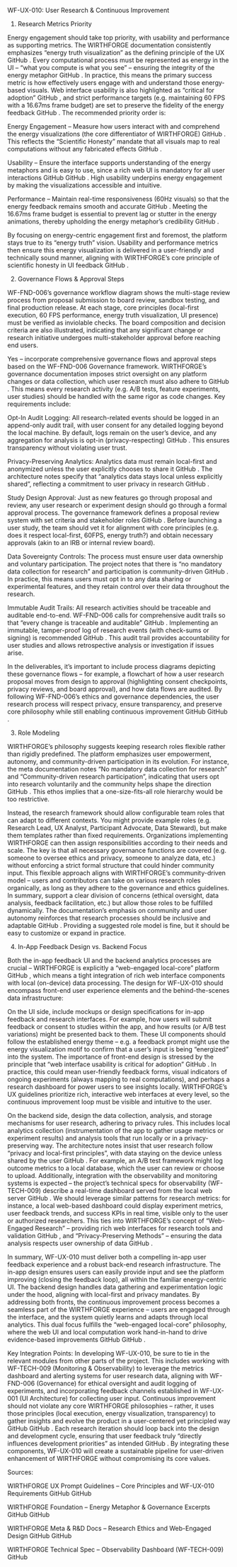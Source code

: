 WF-UX-010: User Research & Continuous Improvement
1. Research Metrics Priority

Energy engagement should take top priority, with usability and performance as supporting metrics. The WIRTHFORGE documentation consistently emphasizes “energy truth visualization” as the defining principle of the UX
GitHub
. Every computational process must be represented as energy in the UI – “what you compute is what you see” – ensuring the integrity of the energy metaphor
GitHub
. In practice, this means the primary success metric is how effectively users engage with and understand those energy-based visuals. Web interface usability is also highlighted as “critical for adoption”
GitHub
, and strict performance targets (e.g. maintaining 60 FPS with a 16.67ms frame budget) are set to preserve the fidelity of the energy feedback
GitHub
. The recommended priority order is:

Energy Engagement – Measure how users interact with and comprehend the energy visualizations (the core differentiator of WIRTHFORGE)
GitHub
. This reflects the “Scientific Honesty” mandate that all visuals map to real computations without any fabricated effects
GitHub
.

Usability – Ensure the interface supports understanding of the energy metaphors and is easy to use, since a rich web UI is mandatory for all user interactions
GitHub
GitHub
. High usability underpins energy engagement by making the visualizations accessible and intuitive.

Performance – Maintain real-time responsiveness (60Hz visuals) so that the energy feedback remains smooth and accurate
GitHub
. Meeting the 16.67ms frame budget is essential to prevent lag or stutter in the energy animations, thereby upholding the energy metaphor’s credibility
GitHub
.

By focusing on energy-centric engagement first and foremost, the platform stays true to its “energy truth” vision. Usability and performance metrics then ensure this energy visualization is delivered in a user-friendly and technically sound manner, aligning with WIRTHFORGE’s core principle of scientific honesty in UI feedback
GitHub
.

2. Governance Flows & Approval Steps

WF-FND-006’s governance workflow diagram shows the multi-stage review process from proposal submission to board review, sandbox testing, and final production release. At each stage, core principles (local-first execution, 60 FPS performance, energy truth visualization, UI presence) must be verified as inviolable checks. The board composition and decision criteria are also illustrated, indicating that any significant change or research initiative undergoes multi-stakeholder approval before reaching end users.

Yes – incorporate comprehensive governance flows and approval steps based on the WF-FND-006 Governance framework. WIRTHFORGE’s governance documentation imposes strict oversight on any platform changes or data collection, which user research must also adhere to
GitHub
. This means every research activity (e.g. A/B tests, feature experiments, user studies) should be handled with the same rigor as code changes. Key requirements include:

Opt-In Audit Logging: All research-related events should be logged in an append-only audit trail, with user consent for any detailed logging beyond the local machine. By default, logs remain on the user’s device, and any aggregation for analysis is opt-in (privacy-respecting)
GitHub
. This ensures transparency without violating user trust.

Privacy-Preserving Analytics: Analytics data must remain local-first and anonymized unless the user explicitly chooses to share it
GitHub
. The architecture notes specify that “analytics data stays local unless explicitly shared”, reflecting a commitment to user privacy in research
GitHub
.

Study Design Approval: Just as new features go through proposal and review, any user research or experiment design should go through a formal approval process. The governance framework defines a proposal review system with set criteria and stakeholder roles
GitHub
. Before launching a user study, the team should vet it for alignment with core principles (e.g. does it respect local-first, 60FPS, energy truth?) and obtain necessary approvals (akin to an IRB or internal review board).

Data Sovereignty Controls: The process must ensure user data ownership and voluntary participation. The project notes that there is “no mandatory data collection for research” and participation is community-driven
GitHub
. In practice, this means users must opt in to any data sharing or experimental features, and they retain control over their data throughout the research.

Immutable Audit Trails: All research activities should be traceable and auditable end-to-end. WF-FND-006 calls for comprehensive audit trails so that “every change is traceable and auditable”
GitHub
. Implementing an immutable, tamper-proof log of research events (with check-sums or signing) is recommended
GitHub
. This audit trail provides accountability for user studies and allows retrospective analysis or investigation if issues arise.

In the deliverables, it’s important to include process diagrams depicting these governance flows – for example, a flowchart of how a user research proposal moves from design to approval (highlighting consent checkpoints, privacy reviews, and board approval), and how data flows are audited. By following WF-FND-006’s ethics and governance dependencies, the user research process will respect privacy, ensure transparency, and preserve core philosophy while still enabling continuous improvement
GitHub
GitHub
.

3. Role Modeling

WIRTHFORGE’s philosophy suggests keeping research roles flexible rather than rigidly predefined. The platform emphasizes user empowerment, autonomy, and community-driven participation in its evolution. For instance, the meta documentation notes “No mandatory data collection for research” and “Community-driven research participation”, indicating that users opt into research voluntarily and the community helps shape the direction
GitHub
. This ethos implies that a one-size-fits-all role hierarchy would be too restrictive.

Instead, the research framework should allow configurable team roles that can adapt to different contexts. You might provide example roles (e.g. Research Lead, UX Analyst, Participant Advocate, Data Steward), but make them templates rather than fixed requirements. Organizations implementing WIRTHFORGE can then assign responsibilities according to their needs and scale. The key is that all necessary governance functions are covered (e.g. someone to oversee ethics and privacy, someone to analyze data, etc.) without enforcing a strict formal structure that could hinder community input. This flexible approach aligns with WIRTHFORGE’s community-driven model – users and contributors can take on various research roles organically, as long as they adhere to the governance and ethics guidelines. In summary, support a clear division of concerns (ethical oversight, data analysis, feedback facilitation, etc.) but allow those roles to be fulfilled dynamically. The documentation’s emphasis on community and user autonomy reinforces that research processes should be inclusive and adaptable
GitHub
. Providing a suggested role model is fine, but it should be easy to customize or expand in practice.

4. In-App Feedback Design vs. Backend Focus

Both the in-app feedback UI and the backend analytics processes are crucial – WIRTHFORGE is explicitly a “web-engaged local-core” platform
GitHub
, which means a tight integration of rich web interface components with local (on-device) data processing. The design for WF-UX-010 should encompass front-end user experience elements and the behind-the-scenes data infrastructure:

On the UI side, include mockups or design specifications for in-app feedback and research interfaces. For example, how users will submit feedback or consent to studies within the app, and how results (or A/B test variations) might be presented back to them. These UI components should follow the established energy theme – e.g. a feedback prompt might use the energy visualization motif to confirm that a user’s input is being “energized” into the system. The importance of front-end design is stressed by the principle that “web interface usability is critical for adoption”
GitHub
. In practice, this could mean user-friendly feedback forms, visual indicators of ongoing experiments (always mapping to real computations), and perhaps a research dashboard for power users to see insights locally. WIRTHFORGE’s UX guidelines prioritize rich, interactive web interfaces at every level, so the continuous improvement loop must be visible and intuitive to the user.

On the backend side, design the data collection, analysis, and storage mechanisms for user research, adhering to privacy rules. This includes local analytics collection (instrumentation of the app to gather usage metrics or experiment results) and analysis tools that run locally or in a privacy-preserving way. The architecture notes insist that user research follow “privacy and local-first principles”, with data staying on the device unless shared by the user
GitHub
. For example, an A/B test framework might log outcome metrics to a local database, which the user can review or choose to upload. Additionally, integration with the observability and monitoring systems is expected – the project’s technical specs for observability (WF-TECH-009) describe a real-time dashboard served from the local web server
GitHub
. We should leverage similar patterns for research metrics: for instance, a local web-based dashboard could display experiment metrics, user feedback trends, and success KPIs in real time, visible only to the user or authorized researchers. This ties into WIRTHFORGE’s concept of “Web-Engaged Research” – providing rich web interfaces for research tools and validation
GitHub
, and “Privacy-Preserving Methods” – ensuring the data analysis respects user ownership of data
GitHub
.

In summary, WF-UX-010 must deliver both a compelling in-app user feedback experience and a robust back-end research infrastructure. The in-app design ensures users can easily provide input and see the platform improving (closing the feedback loop), all within the familiar energy-centric UI. The backend design handles data gathering and experimentation logic under the hood, aligning with local-first and privacy mandates. By addressing both fronts, the continuous improvement process becomes a seamless part of the WIRTHFORGE experience – users are engaged through the interface, and the system quietly learns and adapts through local analytics. This dual focus fulfills the “web-engaged local-core” philosophy, where the web UI and local computation work hand-in-hand to drive evidence-based improvements
GitHub
GitHub
.

Key Integration Points: In developing WF-UX-010, be sure to tie in the relevant modules from other parts of the project. This includes working with WF-TECH-009 (Monitoring & Observability) to leverage the metrics dashboard and alerting systems for user research data, aligning with WF-FND-006 (Governance) for ethical oversight and audit logging of experiments, and incorporating feedback channels established in WF-UX-001 (UI Architecture) for collecting user input. Continuous improvement should not violate any core WIRTHFORGE philosophies – rather, it uses those principles (local execution, energy visualization, transparency) to gather insights and evolve the product in a user-centered yet principled way
GitHub
GitHub
. Each research iteration should loop back into the design and development cycle, ensuring that user feedback truly “directly influences development priorities” as intended
GitHub
. By integrating these components, WF-UX-010 will create a sustainable pipeline for user-driven enhancement of WIRTHFORGE without compromising its core values.

Sources:

WIRTHFORGE UX Prompt Guidelines – Core Principles and WF-UX-010 Requirements
GitHub
GitHub

WIRTHFORGE Foundation – Energy Metaphor & Governance Excerpts
GitHub
GitHub

WIRTHFORGE Meta & R&D Docs – Research Ethics and Web-Engaged Design
GitHub
GitHub

WIRTHFORGE Technical Spec – Observability Dashboard (WF-TECH-009)
GitHub